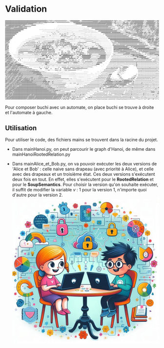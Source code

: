 # Validation

![ascii-art.png](Pictures/ascii-art.png)


Pour composer buchi avec un automate, on place buchi se trouve à droite et l'automate à gauche.

## Utilisation

Pour utiliser le code, des fichiers mains se trouvent dans la racine du projet.

* Dans mainHanoi.py, on peut parcourir le graph d'Hanoi, de même dans mainHanoiRootedRelation.py

* Dans mainAlice_et_Bob.py, on va pouvoir exécuter les deux versions de 'Alice et Bob' : celle naive sans drapeau 
(avec priorité à Alice), et celle avec des drapeaux et un troisième état. Ces deux versions s'exécutent deux fois en
tout. En effet, elles s'exécutent pour le __RootedRelation__ et pour le __SoupSemantics__.
Pour choisir la version qu'on souhaite exécuter, il suffit de modifier la variable *v* : 1 pour la version 1, n'importe
quoi d'autre pour la version 2.
![v-iG48RT.jpeg](Pictures/v-iG48RT.jpeg)

